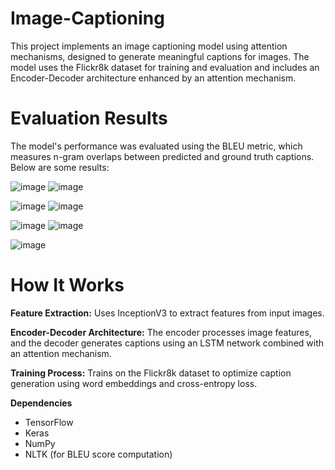 # Image-Captioning
This project implements an image captioning model using attention mechanisms, designed to generate meaningful captions for images. The model uses the Flickr8k dataset for training and evaluation and includes an Encoder-Decoder architecture enhanced by an attention mechanism.

# Evaluation Results
The model's performance was evaluated using the BLEU metric, which measures n-gram overlaps between predicted and ground truth captions. Below are some results:

![image](https://github.com/user-attachments/assets/f183944b-d483-4224-80ee-8674ad75d729)
![image](https://github.com/user-attachments/assets/84ec3836-cc98-46df-a25c-3e62c3d61133)

![image](https://github.com/user-attachments/assets/f7fd4c28-5d5c-4270-8b14-ffa8a9cddd2e)
![image](https://github.com/user-attachments/assets/b77517d8-cf5f-44a3-a799-b82e638c1c31)

![image](https://github.com/user-attachments/assets/42c0f06f-083f-4453-bc22-b298538f38db)
![image](https://github.com/user-attachments/assets/e65834e6-dc18-4152-95f4-99e43d126852)


![image](https://github.com/user-attachments/assets/000822e2-d614-4eac-83f0-3f5df4717827)

# How It Works
**Feature Extraction:**
Uses InceptionV3 to extract features from input images.

**Encoder-Decoder Architecture:**
The encoder processes image features, and the decoder generates captions using an LSTM network combined with an attention mechanism.

**Training Process:**
Trains on the Flickr8k dataset to optimize caption generation using word embeddings and cross-entropy loss.


**Dependencies**
- TensorFlow
- Keras
- NumPy
- NLTK (for BLEU score computation)



